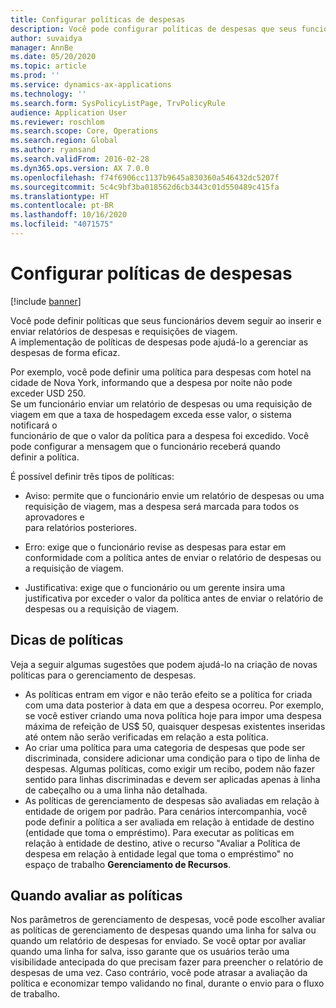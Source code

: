 ```yaml
---
title: Configurar políticas de despesas
description: Você pode configurar políticas de despesas que seus funcionários devem seguir ao inserir e enviar relatórios de despesas e requisições de viagem no Microsoft Dynamics 365 Finance.
author: suvaidya
manager: AnnBe
ms.date: 05/20/2020
ms.topic: article
ms.prod: ''
ms.service: dynamics-ax-applications
ms.technology: ''
ms.search.form: SysPolicyListPage, TrvPolicyRule
audience: Application User
ms.reviewer: roschlom
ms.search.scope: Core, Operations
ms.search.region: Global
ms.author: ryansand
ms.search.validFrom: 2016-02-28
ms.dyn365.ops.version: AX 7.0.0
ms.openlocfilehash: f74f6906cc1137b9645a830360a546432dc5207f
ms.sourcegitcommit: 5c4c9bf3ba018562d6cb3443c01d550489c415fa
ms.translationtype: HT
ms.contentlocale: pt-BR
ms.lasthandoff: 10/16/2020
ms.locfileid: "4071575"
---
```

# <a name="set-up-expense-policies"></a>Configurar políticas de despesas

[!include [banner](../includes/banner.md)]

Você pode definir políticas que seus funcionários devem seguir ao inserir e enviar relatórios de despesas e requisições de viagem.         
A implementação de políticas de despesas pode ajudá-lo a gerenciar as despesas de forma eficaz.         

Por exemplo, você pode definir uma política para despesas com hotel na cidade de Nova York, informando que a despesa por noite não pode exceder USD 250.       
Se um funcionário enviar um relatório de despesas ou uma requisição de viagem em que a taxa de hospedagem exceda esse valor, o sistema notificará o        
funcionário de que o valor da política para a despesa foi excedido. Você pode configurar a mensagem que o funcionário receberá quando        
definir a política.      
        
É possível definir três tipos de políticas:         
        
- Aviso: permite que o funcionário envie um relatório de despesas ou uma requisição de viagem, mas a despesa será marcada para todos os aprovadores e        
  para relatórios posteriores.        

- Erro: exige que o funcionário revise as despesas para estar em conformidade com a política antes de enviar o relatório de despesas ou a requisição de viagem.       
 
 - Justificativa: exige que o funcionário ou um gerente insira uma justificativa por exceder o valor da política antes de enviar o relatório de despesas ou a requisição de viagem.        

## <a name="policy-tips"></a>Dicas de políticas
Veja a seguir algumas sugestões que podem ajudá-lo na criação de novas políticas para o gerenciamento de despesas. 
* As políticas entram em vigor e não terão efeito se a política for criada com uma data posterior à data em que a despesa ocorreu. Por exemplo, se você estiver criando uma nova política hoje para impor uma despesa máxima de refeição de US$ 50, quaisquer despesas existentes inseridas até ontem não serão verificadas em relação a esta política.
* Ao criar uma política para uma categoria de despesas que pode ser discriminada, considere adicionar uma condição para o tipo de linha de despesas. Algumas políticas, como exigir um recibo, podem não fazer sentido para linhas discriminadas e devem ser aplicadas apenas à linha de cabeçalho ou a uma linha não detalhada. 
* As políticas de gerenciamento de despesas são avaliadas em relação à entidade de origem por padrão. Para cenários intercompanhia, você pode definir a política a ser avaliada em relação à entidade de destino (entidade que toma o empréstimo). Para executar as políticas em relação à entidade de destino, ative o recurso "Avaliar a Política de despesa em relação à entidade legal que toma o empréstimo" no espaço de trabalho **Gerenciamento de Recursos**.

## <a name="when-to-evaluate-policies"></a>Quando avaliar as políticas

Nos parâmetros de gerenciamento de despesas, você pode escolher avaliar as políticas de gerenciamento de despesas quando uma linha for salva ou quando um relatório de despesas for enviado. Se você optar por avaliar quando uma linha for salva, isso garante que os usuários terão uma visibilidade antecipada do que precisam fazer para preencher o relatório de despesas de uma vez. Caso contrário, você pode atrasar a avaliação da política e economizar tempo validando no final, durante o envio para o fluxo de trabalho.

